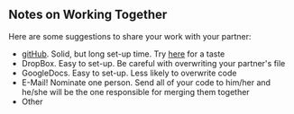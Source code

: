 ## Notes on Working Together

Here are some suggestions to share your work with your partner:

  * [gitHub](https://github.com/). Solid, but long set-up time. Try [here](http://try.github.io/levels/1/challenges/1) for a taste
  * DropBox. Easy to set-up. Be careful with overwriting your partner's file
  * GoogleDocs. Easy to set-up. Less likely to overwrite code
  * E-Mail! Nominate one person. Send all of your code to him/her and he/she will be the one responsible for merging them together
  * Other

